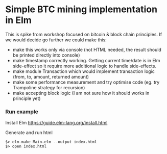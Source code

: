 # Simple BTC mining implementation in Elm

This is spike from workshop focused on bitcoin & block chain principles. If we would decide go further we could make this:

* make this works only via console (not HTML needed, the result should be printed directly into console)
* make timestamp correctly working. Getting current time/date is in Elm side-effect so it require more additional logic to handle side-effects.
* make module Transaction which would implement transaction logic (from, to, amount, returned amount)
* make some performance measurement and try optimise code (eg. try Trampoline strategy for recursion)
* make accepting block logic (I am not sure how it should works in principle yet)

### Run example
Install Elm https://guide.elm-lang.org/install.html

Generate and run html
```
$> elm-make Main.elm --output index.html
$> open index.html
```
